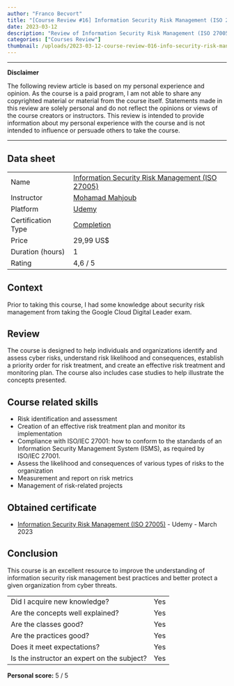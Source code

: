 ```yaml
---
author: "Franco Becvort"
title: "[Course Review #16] Information Security Risk Management (ISO 27005)"
date: 2023-03-12
description: "Review of Information Security Risk Management (ISO 27005)"
categories: ["Courses Review"]
thumbnail: /uploads/2023-03-12-course-review-016-info-security-risk-management/infoSecRiskManagement.png
---
```


---

**Disclaimer**

The following review article is based on my personal experience and opinion. As the course is a paid program, I am not able to share any copyrighted material or material from the course itself. Statements made in this review are solely personal and do not reflect the opinions or views of the course creators or instructors. This review is intended to provide information about my personal experience with the course and is not intended to influence or persuade others to take the course.

---

## Data sheet

|                    |                                                                                                                                  |
| ------------------ | -------------------------------------------------------------------------------------------------------------------------------- |
| Name               | [Information Security Risk Management (ISO 27005)](https://www.udemy.com/course/information-security-risk-management-iso-27005/) |
| Instructor         | [Mohamad Mahjoub](https://www.linkedin.com/in/mohammadmahjoub/)                                                                  |
| Platform           | [Udemy](https://www.udemy.com/)                                                                                                  |
| Certification Type | [Completion](https://support.udemy.com/hc/en-us/sections/360011037194-Certificates-of-Completion)                                |
| Price              | 29,99 US$                                                                                                                        |
| Duration \(hours\) | 1                                                                                                                                |
| Rating             | 4,6 / 5                                                                                                                          |

## Context

Prior to taking this course, I had some knowledge about security risk management from taking the Google Cloud Digital Leader exam.

## Review

The course is designed to help individuals and organizations identify and assess cyber risks, understand risk likelihood and consequences, establish a priority order for risk treatment, and create an effective risk treatment and monitoring plan. The course also includes case studies to help illustrate the concepts presented.

## Course related skills

- Risk identification and assessment
- Creation of an effective risk treatment plan and monitor its implementation
- Compliance with ISO/IEC 27001: how to conform to the standards of an Information Security Management System (ISMS), as required by ISO/IEC 27001.
- Assess the likelihood and consequences of various types of risks to the organization
- Measurement and report on risk metrics
- Management of risk-related projects

## Obtained certificate

- [Information Security Risk Management (ISO 27005)](https://udemy-certificate.s3.amazonaws.com/pdf/UC-4638dbc2-090e-4d99-a041-36f5edced2f6.pdf) - Udemy - March 2023

## Conclusion

This course is an excellent resource to improve the understanding of information security risk management best practices and better protect a given organization from cyber threats.

|                                             |     |
| ------------------------------------------- | --- |
| Did I acquire new knowledge?                | Yes |
| Are the concepts well explained?            | Yes |
| Are the classes good?                       | Yes |
| Are the practices good?                     | Yes |
| Does it meet expectations?                  | Yes |
| Is the instructor an expert on the subject? | Yes |

**Personal score:** 5 / 5
